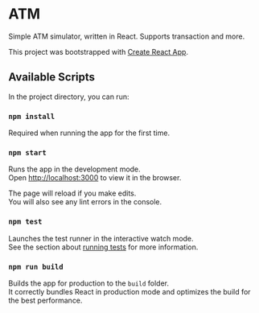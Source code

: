 # ATM
Simple ATM simulator, written in React. Supports transaction and more.

This project was bootstrapped with [Create React App](https://github.com/facebook/create-react-app).

## Available Scripts

In the project directory, you can run:

### `npm install`

Required when running the app for the first time.

### `npm start`

Runs the app in the development mode.\
Open [http://localhost:3000](http://localhost:3000) to view it in the browser.

The page will reload if you make edits.\
You will also see any lint errors in the console.

### `npm test`

Launches the test runner in the interactive watch mode.\
See the section about [running tests](https://facebook.github.io/create-react-app/docs/running-tests) for more information.

### `npm run build`

Builds the app for production to the `build` folder.\
It correctly bundles React in production mode and optimizes the build for the best performance.
